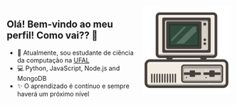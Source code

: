 <img src="img\computer-illustration.png"  width="200px" align="right">

## Olá! Bem-vindo ao meu perfil! Como vai?? 👋

* 🚀 Atualmente, sou estudante de ciência da computação na [UFAL](https://arapiraca.ufal.br/graduacao/ciencia-da-computacao)
* 💻 Python, JavaScript, Node.js and MongoDB
* ✨ O aprendizado é contínuo e sempre haverá um próximo nível
